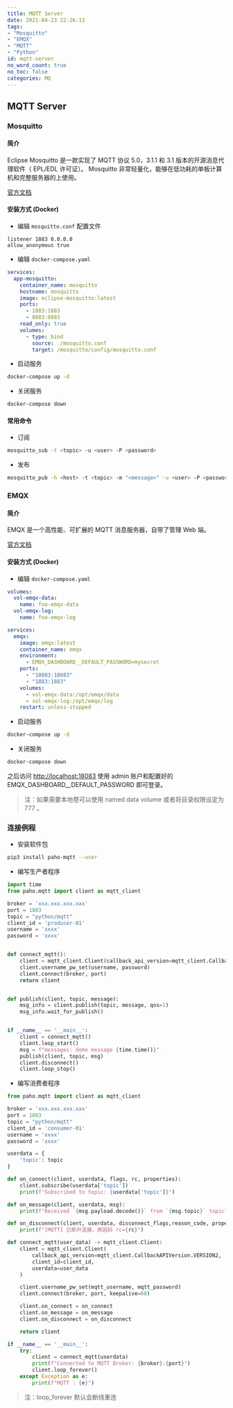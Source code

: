 ```yaml
---
title: MQTT Server
date: 2021-04-23 22:26:13
tags:
- "Mosquitto"
- "EMQX"
- "MQTT"
- "Python"
id: mqtt-server
no_word_count: true
no_toc: false
categories: MQ
---
```


## MQTT Server

### Mosquitto

#### 简介

Eclipse Mosquitto 是一款实现了 MQTT 协议 5.0，3.1.1 和 3.1 版本的开源消息代理软件（ EPL/EDL 许可证）。
Mosquitto 非常轻量化，能够在低功耗的单板计算机和完整服务器的上使用。

[官方文档](https://mosquitto.org/)

#### 安装方式 (Docker)

- 编辑 `mosquitto.conf` 配置文件

```text
listener 1883 0.0.0.0
allow_anonymous true
```

- 编辑 `docker-compose.yaml`

```yaml
services:
  app-mosquitto:
    container_name: mosquitto
    hostname: mosquitto
    image: eclipse-mosquitto:latest
    ports:
      - 1883:1883
      - 8883:8883
    read_only: true
    volumes:
      - type: bind
        source: ./mosquitto.conf
        target: /mosquitto/config/mosquitto.conf
```

- 启动服务

```bash
docker-compose up -d 
```

- 关闭服务

```bash
docker-compose down
```

#### 常用命令

- 订阅

```bash
mosquitto_sub -t <topic> -u <user> -P <password>
```

- 发布

```bash
mosquitto_pub -h <host> -t <topic> -m "<message>" -u <user> -P <password>
```

### EMQX

#### 简介

EMQX 是一个高性能、可扩展的 MQTT 消息服务器，自带了管理 Web 端。

[官方文档](https://docs.emqx.com/zh/emqx/latest/)

#### 安装方式 (Docker)

- 编辑 `docker-compose.yaml`

```yaml
volumes:
  vol-emqx-data:
    name: foo-emqx-data
  vol-emqx-log:
    name: foo-emqx-log

services:
  emqx:
    image: emqx:latest
    container_name: emqx
    environment:
      - EMQX_DASHBOARD__DEFAULT_PASSWORD=mysecret
    ports:
      - "18083:18083"
      - "1883:1883"
    volumes:
      - vol-emqx-data:/opt/emqx/data
      - vol-emqx-log:/opt/emqx/log
    restart: unless-stopped
```

- 启动服务

```bash
docker-compose up -d 
```

- 关闭服务

```bash
docker-compose down
```

之后访问 [http://localhost:18083](http://localhost:18083) 使用 admin 账户和配置好的 EMQX_DASHBOARD__DEFAULT_PASSWORD 即可登录。

> 注：如果需要本地卷可以使用 named data volume 或者将目录权限设定为 777 。

### 连接例程

- 安装软件包

```bash
pip3 install paho-mqtt --user
```

- 编写生产者程序

```python
import time
from paho.mqtt import client as mqtt_client

broker = 'xxx.xxx.xxx.xxx'
port = 1883
topic = "python/mqtt"
client_id = 'producer-01'
username = 'xxxx'
password = 'xxxx'


def connect_mqtt():
    client = mqtt_client.Client(callback_api_version=mqtt_client.CallbackAPIVersion.VERSION2,client_id=client_id)
    client.username_pw_set(username, password)
    client.connect(broker, port)
    return client


def publish(client, topic, message):
    msg_info = client.publish(topic, message, qos=1)
    msg_info.wait_for_publish()


if __name__ == '__main__':
    client = connect_mqtt()
    client.loop_start()
    msg = f"messages: demo message {time.time()}"
    publish(client, topic, msg)
    client.disconnect()
    client.loop_stop()
```

- 编写消费者程序

```python
from paho.mqtt import client as mqtt_client

broker = 'xxx.xxx.xxx.xxx'
port = 1883
topic = "python/mqtt"
client_id = 'consumer-01'
username = 'xxxx'
password = 'xxxx'

userdata = {
    'topic': topic
}

def on_connect(client, userdata, flags, rc, properties):
    client.subscribe(userdata['topic'])
    print(f"Subscribed to topic: {userdata['topic']}")

def on_message(client, userdata, msg):
    print(f"Received `{msg.payload.decode()}` from `{msg.topic}` topic")

def on_disconnect(client, userdata, disconnect_flags,reason_code, properties, rc):
    print(f"[MQTT] 已断开连接，原因码 rc={rc}")

def connect_mqtt(user_data) -> mqtt_client.Client:
    client = mqtt_client.Client(
        callback_api_version=mqtt_client.CallbackAPIVersion.VERSION2,
        client_id=client_id,
        userdata=user_data
    )

    client.username_pw_set(mqtt_username, mqtt_password)
    client.connect(broker, port, keepalive=60)

    client.on_connect = on_connect
    client.on_message = on_message
    client.on_disconnect = on_disconnect

    return client

if __name__ == '__main__':
    try:
        client = connect_mqtt(userdata)
        print(f"Connected to MQTT Broker: {broker}:{port}")
        client.loop_forever()
    except Exception as e:
        print(f"MQTT : {e}")
```

> 注：loop_forever 默认会断线重连
